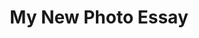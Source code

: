 ---
title: My New Photo Essay
subheading: Subheading.
type: photo-essay
uuid:
authors:
  - author:
    article_role: Author
publishDate:
description:
article_topper:
  label:
  background_image:
  alt_text:
  heading:
  show_byline: false
  body_text:
  styles:
    vibe: down-to-business
    enable_blend: false
    enable_pattern: false
    tint_opacity: "0.5"
    margin:
photo_essay_blocks:
  - _bookshop_name: design-system/section/rich-text
    text:
show_author_bios: true
---